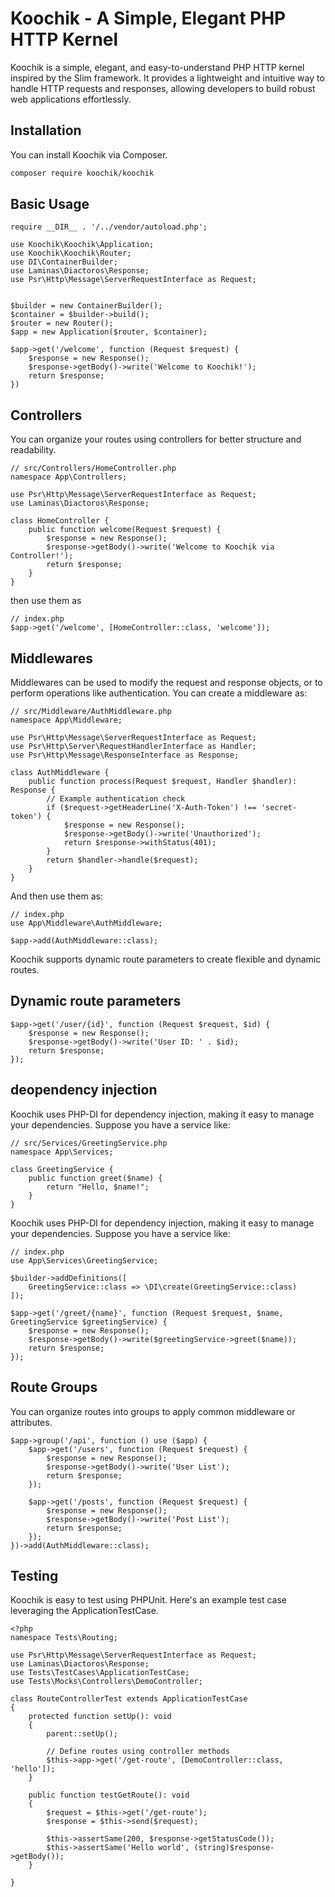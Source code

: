 # Koochik - A Simple, Elegant PHP HTTP Kernel
Koochik is a simple, elegant, and easy-to-understand PHP HTTP kernel inspired by the Slim framework. It provides a lightweight and intuitive way to handle HTTP requests and responses, allowing developers to build robust web applications effortlessly.

## Installation

You can install Koochik via Composer.

```bash
composer require koochik/koochik
```

## Basic Usage

```
require __DIR__ . '/../vendor/autoload.php';

use Koochik\Koochik\Application;
use Koochik\Koochik\Router;
use DI\ContainerBuilder;
use Laminas\Diactoros\Response;
use Psr\Http\Message\ServerRequestInterface as Request;


$builder = new ContainerBuilder();
$container = $builder->build();
$router = new Router();
$app = new Application($router, $container);

$app->get('/welcome', function (Request $request) {
    $response = new Response();
    $response->getBody()->write('Welcome to Koochik!');
    return $response;
})
```


## Controllers
You can organize your routes using controllers for better structure and readability.

```
// src/Controllers/HomeController.php
namespace App\Controllers;

use Psr\Http\Message\ServerRequestInterface as Request;
use Laminas\Diactoros\Response;

class HomeController {
    public function welcome(Request $request) {
        $response = new Response();
        $response->getBody()->write('Welcome to Koochik via Controller!');
        return $response;
    }
}

```
then use them as

```
// index.php
$app->get('/welcome', [HomeController::class, 'welcome']);

```


## Middlewares
Middlewares can be used to modify the request and response objects, or to perform operations like authentication. You can create a middleware as:

```
// src/Middleware/AuthMiddleware.php
namespace App\Middleware;

use Psr\Http\Message\ServerRequestInterface as Request;
use Psr\Http\Server\RequestHandlerInterface as Handler;
use Psr\Http\Message\ResponseInterface as Response;

class AuthMiddleware {
    public function process(Request $request, Handler $handler): Response {
        // Example authentication check
        if ($request->getHeaderLine('X-Auth-Token') !== 'secret-token') {
            $response = new Response();
            $response->getBody()->write('Unauthorized');
            return $response->withStatus(401);
        }
        return $handler->handle($request);
    }
}

```
And then use them as:
```
// index.php
use App\Middleware\AuthMiddleware;

$app->add(AuthMiddleware::class);
```

Koochik supports dynamic route parameters to create flexible and dynamic routes.
## Dynamic route parameters
```
$app->get('/user/{id}', function (Request $request, $id) {
    $response = new Response();
    $response->getBody()->write('User ID: ' . $id);
    return $response;
});

```

## deopendency injection

Koochik uses PHP-DI for dependency injection, making it easy to manage your dependencies. Suppose you have a service like:
```
// src/Services/GreetingService.php
namespace App\Services;

class GreetingService {
    public function greet($name) {
        return "Hello, $name!";
    }
}

```
Koochik uses PHP-DI for dependency injection, making it easy to manage your dependencies. Suppose you have a service like:
```
// index.php
use App\Services\GreetingService;

$builder->addDefinitions([
    GreetingService::class => \DI\create(GreetingService::class)
]);

$app->get('/greet/{name}', function (Request $request, $name, GreetingService $greetingService) {
    $response = new Response();
    $response->getBody()->write($greetingService->greet($name));
    return $response;
});

```

## Route Groups

You can organize routes into groups to apply common middleware or attributes.

```
$app->group('/api', function () use ($app) {
    $app->get('/users', function (Request $request) {
        $response = new Response();
        $response->getBody()->write('User List');
        return $response;
    });

    $app->get('/posts', function (Request $request) {
        $response = new Response();
        $response->getBody()->write('Post List');
        return $response;
    });
})->add(AuthMiddleware::class);

```



## Testing
Koochik is easy to test using PHPUnit. Here's an example test case leveraging the ApplicationTestCase.
```
<?php
namespace Tests\Routing;

use Psr\Http\Message\ServerRequestInterface as Request;
use Laminas\Diactoros\Response;
use Tests\TestCases\ApplicationTestCase;
use Tests\Mocks\Controllers\DemoController;

class RouteControllerTest extends ApplicationTestCase
{
    protected function setUp(): void
    {
        parent::setUp();

        // Define routes using controller methods
        $this->app->get('/get-route', [DemoController::class, 'hello']);
    }

    public function testGetRoute(): void
    {
        $request = $this->get('/get-route');
        $response = $this->send($request);

        $this->assertSame(200, $response->getStatusCode());
        $this->assertSame('Hello world', (string)$response->getBody());
    }

}

```




